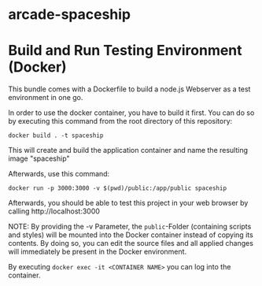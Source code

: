 # arcade-spaceship
# Build and Run Testing Environment (Docker)
This bundle comes with a Dockerfile to build a node.js Webserver as a test environment in one go.

In order to use the docker container, you have to build it first. You can do so by executing this command from the root directory of this repository:

```docker build . -t spaceship```

This will create and build the application container and name the resulting image "spaceship"

Afterwards, use this command:

```docker run -p 3000:3000 -v $(pwd)/public:/app/public spaceship```

Afterwards, you should be able to test this project in your web browser by calling http://localhost:3000

NOTE: By providing the -v Parameter, the `public`-Folder (containing scripts and styles) will be mounted into the Docker container instead of copying its contents. By doing so, you can edit the source files and all applied changes will immediately be present in the Docker environment.

By executing `docker exec -it <CONTAINER NAME>` you can log into the container.

```

